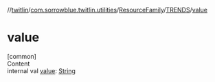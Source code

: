 //[twitlin](../../../index.md)/[com.sorrowblue.twitlin.utilities](../../index.md)/[ResourceFamily](../index.md)/[TRENDS](index.md)/[value](value.md)



# value  
[common]  
Content  
internal val [value](value.md): [String](https://kotlinlang.org/api/latest/jvm/stdlib/kotlin/-string/index.html)  



